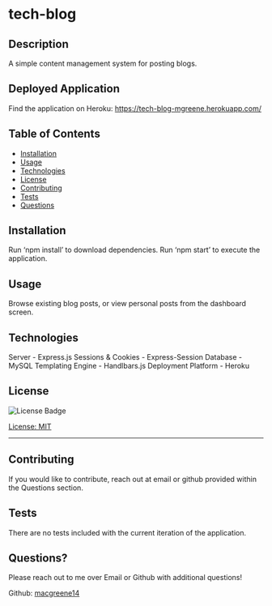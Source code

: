 # tech-blog

  ## Description

  A simple content management system for posting blogs.

  ## Deployed Application
  
  Find the application on Heroku: https://tech-blog-mgreene.herokuapp.com/

  ## Table of Contents
  
  - [Installation](#Installation)
  - [Usage](#Usage)
  - [Technologies](#Technologies)
  - [License](#License)
  - [Contributing](#Contributing)  
  - [Tests](#Tests)  
  - [Questions](#Questions)  
  
  ## Installation
  
  Run ‘npm install’ to download dependencies. Run ‘npm start’ to execute the application.
    
  ## Usage
  
  Browse existing blog posts, or view personal posts from the dashboard screen. 

  ## Technologies
  
  Server - Express.js
  Sessions & Cookies - Express-Session
  Database - MySQL
  Templating Engine - Handlbars.js
  Deployment Platform - Heroku

  ## License
  
  ![License Badge](https://img.shields.io/badge/License-MIT-green)
  
  [License: MIT](https://choosealicense.com/licenses/mit/)
    
  ---

  ## Contributing
  
  If you would like to contribute, reach out at email or github provided within the Questions section. 
    
  ## Tests
  
  There are no tests included with the current iteration of the application.
  
  ## Questions?

  Please reach out to me over Email or Github with additional questions!

  Github: [macgreene14](https://github.com/macgreene14)

